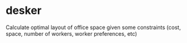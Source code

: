 # desker
Calculate optimal layout of office space given some constraints (cost, space, number of workers, worker preferences, etc)

